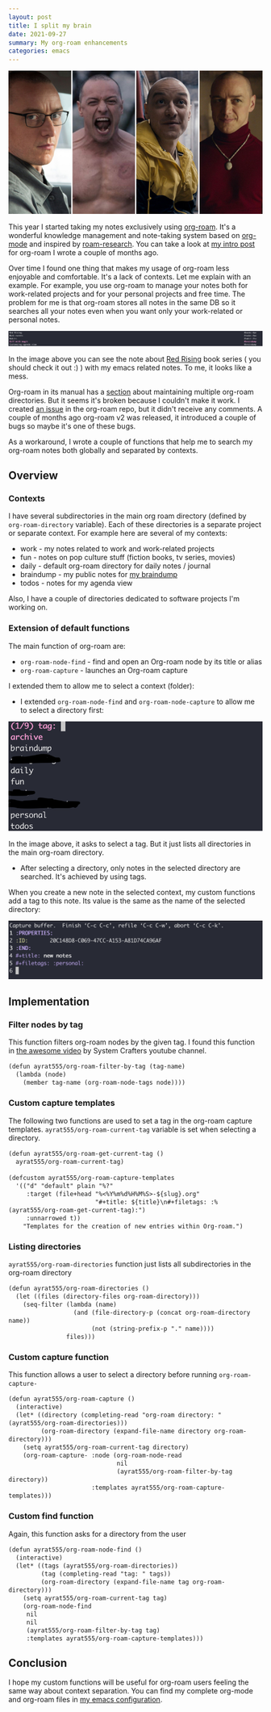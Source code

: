```yaml
---
layout: post
title: I split my brain
date: 2021-09-27
summary: My org-roam enhancements
categories: emacs
---
```


![cover](/images/2021-09-27-cover.jpeg)

This year I started taking my notes exclusively using [org-roam](https://www.orgroam.com/). It's a wonderful knowledge management and note-taking system based on [org-mode](https://orgmode.org/) and inspired by [roam-research](https://roamresearch.com/). You can take a look at [my intro post](https://www.badykov.com/common/2021/03/28/org-roam/) for org-roam I wrote a couple of months ago.

Over time I found one thing that makes my usage of org-roam less enjoyable and comfortable. It's a lack of contexts. Let me explain with an example. For example, you use org-roam to manage your notes both for work-related projects and for your personal projects and free time. The problem for me is that org-roam stores all notes in the same DB so it searches all your notes even when you want only your work-related or personal notes.

![mess](/images/2021-09-27-mess.png)

In the image above you can see the note about [Red Rising](https://en.wikipedia.org/wiki/Red_Rising) book series ( you should check it out :) ) with my emacs related notes. To me, it looks like a mess.

Org-roam in its manual has a [section](https://www.orgroam.com/manual.html#How-do-I-have-more-than-one-Org_002droam-directory_003f) about maintaining multiple org-roam directories. But it seems it's broken because I couldn't make it work. I created [an issue](https://github.com/org-roam/org-roam/issues/1831) in the org-roam repo, but it didn't receive any comments. A couple of months ago org-roam v2 was released, it introduced a couple of bugs so maybe it's one of these bugs.

As a workaround, I wrote a couple of functions that help me to search my org-roam notes both globally and separated by contexts.

## Overview

### Contexts

I have several subdirectories in the main org roam directory (defined by `org-roam-directory` variable). Each of these directories is a separate project or separate context. For example here are several of my contexts:

- work - my notes related to work and work-related projects
- fun - notes on pop culture stuff (fiction books, tv series, movies)
- daily - default org-roam directory for daily notes / journal
- braindump - my public notes for [my braindump](https://braindump.badykov.com/)
- todos - notes for my agenda view

Also, I have a couple of directories dedicated to software projects I'm working on.

### Extension of default functions

The main function of org-roam are:
- `org-roam-node-find` - find and open an Org-roam node by its title or alias
- `org-roam-capture` - launches an Org-roam capture

I extended them to allow me to select a context (folder):

- I extended `org-roam-node-find` and `org-roam-node-capture` to allow me to select a directory first:

![tags](/images/2021-09-27-tag.png)

In the image above, it asks to select a tag. But it just lists all directories in the main org-roam directory.

- After selecting a directory, only notes in the selected directory are searched. It's achieved by using tags.

When you create a new note in the selected context, my custom functions add a tag to this note. Its value is the same as the name of the selected directory:

![capture](/images/2021-09-27-capture.png)

## Implementation

### Filter nodes by tag

This function filters org-roam nodes by the given tag. I found this function in [the awesome video](https://www.youtube.com/watch?v=CUkuyW6hr18) by System Crafters youtube channel.

```elisp
(defun ayrat555/org-roam-filter-by-tag (tag-name)
  (lambda (node)
    (member tag-name (org-roam-node-tags node))))
```

### Custom capture templates

The following two functions are used to set a tag in the org-roam capture templates. `ayrat555/org-roam-current-tag` variable is set when selecting a directory.

```elisp
(defun ayrat555/org-roam-get-current-tag ()
  ayrat555/org-roam-current-tag)

(defcustom ayrat555/org-roam-capture-templates
  '(("d" "default" plain "%?"
     :target (file+head "%<%Y%m%d%H%M%S>-${slug}.org"
                        "#+title: ${title}\n#+filetags: :%(ayrat555/org-roam-get-current-tag):")
     :unnarrowed t))
    "Templates for the creation of new entries within Org-roam.")
```

### Listing directories

`ayrat555/org-roam-directories` function just lists all subdirectories in the org-roam directory

```elisp
(defun ayrat555/org-roam-directories ()
  (let ((files (directory-files org-roam-directory)))
    (seq-filter (lambda (name)
                  (and (file-directory-p (concat org-roam-directory name))
                       (not (string-prefix-p "." name))))
                files)))
```

### Custom capture function

This function allows a user to select a directory before running `org-roam-capture-`

```elisp
(defun ayrat555/org-roam-capture ()
  (interactive)
  (let* ((directory (completing-read "org-roam directory: " (ayrat555/org-roam-directories)))
         (org-roam-directory (expand-file-name directory org-roam-directory)))
    (setq ayrat555/org-roam-current-tag directory)
    (org-roam-capture- :node (org-roam-node-read
                              nil
                              (ayrat555/org-roam-filter-by-tag directory))
                       :templates ayrat555/org-roam-capture-templates)))
```

### Custom find function

Again, this function asks for a directory from the user

```elisp
(defun ayrat555/org-roam-node-find ()
  (interactive)
  (let* ((tags (ayrat555/org-roam-directories))
         (tag (completing-read "tag: " tags))
         (org-roam-directory (expand-file-name tag org-roam-directory)))
    (setq ayrat555/org-roam-current-tag tag)
    (org-roam-node-find
     nil
     nil
     (ayrat555/org-roam-filter-by-tag tag)
     :templates ayrat555/org-roam-capture-templates)))
```

## Conclusion

I hope my custom functions will be useful for org-roam users feeling the same way about context separation. You can find my complete org-mode and org-roam files in [my emacs configuration](https://github.com/ayrat555/dot-emacs).
